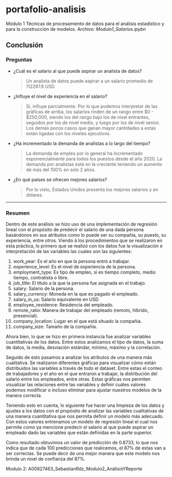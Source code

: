 # portafolio-analisis

Módulo 1 Técnicas de procesamiento de datos para el análisis estadístico y para la construcción de modelos. Archivo: _Modulo1_Salarios.ipybn_

## Conclusión
### Preguntas
* ¿Cuál es el salario al que puede aspirar un analista de datos?
  > Un analista de datos puede aspirar a un salario promedio de 112297.8 USD.
* ¿Influye el nivel de experiencia en el salario?
  > Si, influye parcialmente. Por lo que podemos interpretar de las gráficas de arriba, los salarios rinden de un rango entre $0 - $250,000, siendo los del rango bajo los de nivel entrantes, seguidos por los de nivel medio, y luego por los de nivel senior. Los demás pocos casos que ganan mayor cantidades a estas están ligadas con los niveles ejecutivos.
* ¿Ha incrementado la demanda de analistas a lo largo del tiempo?
  > La demanda de empleo por lo general ha incrementado exponencialmente para todos los puestos desde el año 2020. La demanda por analistas está en la creciente teniendo un aumento de más del 100% en solo 2 años.

* ¿En qué países se ofrecen mejores salarios?
  > Por lo visto, Estados Unidos presenta los mejores salarios y en dólares.

---
### Resumen
Dentro de este análisis se hizo uso  de una implementación de regresión lineal con el propósito de predecir el salario de una dada persona basándonos en sus atributos como lo puede ser su compañía, su puesto, su experiencia, entre otros. Viendo á los procedimientos que se realizaron en esta práctica, lo primero que se realizó con los datos fue la visualización e interpretación de las variables las cuales son las siguientes:
1. work_year: Es el año en que la persona entró a trabajar.
2. experience_level: Es el nivel de experiencia de la persona.
3. employment_type: Es tipo de empleo, si es tiempo completo, medio tiempo, contratista o libre.
4. job_title: El título a la que la persona fue asignada en el trabajo.
5. salary: Salario de la persona.
6. salary_currency: Moneda en la que es pagado el empleado.
7. salary_in_us: Salario equivalente en USD
8. employee_residence: Residencia del empleado.
9. remote_ratio: Manera de trabajar del empleado (remoto, híbrido, presencial).
10. company_location: Lugar en el que está situado la compañía.
11. company_size: Tamaño de la compañía.

Ahora bien, lo que se hizo en primera instancia fue analizar variables cuantitativas de los datos. Entre estos analizamos el tipo de datos, la suma de datos, la media, desviación estándar, mínimo, máximo y la correlación.

Seguido de esto pasamos a analizar los atributos de una manera más cualitativa. Se realizaron diferentes gráficas para visualizar cómo están distribuidos las variables a través de todo el dataset. Entre estas el conteo de trabajadores y el año en el que entraron a trabajar, la distribución del salario entre los empleados, entre otras. Estas gráficas nos permiten visualizar las relaciones entre las variables y definir cuáles valores podemos modificar o incluso eliminar para ajustar nuestros modelos de la manera correcta.

Teniendo esto en cuenta, lo siguiente fue hacer una limpieza de los datos y ajustes a los datos con el propósito de analizar las variables cualitativas de una manera cuantitativa que nos permita definir un modelo más adecuado. Con estos valores entrenamos un modelo de regresión lineal el cual nos permite como ya mencione predecir el salario al que puede aspirar un empleado dado las variables que están definidas en la parte superior.

Como resultado obtuvimos un valor de predicción de 0.8733, lo que nos indica que de cada 100 predicciones que realicemos, el 87% de estas van a ser correctas. Se puede decir de una mejor manera que este modelo nos brinda un nivel de confianza del 87%.





Modulo 2: A00827463_SebastianRdz_Modulo2_AnálisisYReporte